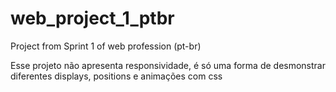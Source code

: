 # web_project_1_ptbr
Project from Sprint 1 of web profession (pt-br)

Esse projeto não apresenta responsividade, é só uma forma de desmonstrar diferentes displays, positions e animações com css
